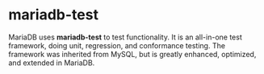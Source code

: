 
# mariadb-test

MariaDB uses **mariadb-test** to test functionality. It is an all-in-one test framework, doing unit, regression, and conformance testing. The framework was inherited from MySQL, but is greatly enhanced, optimized, and extended in MariaDB.

